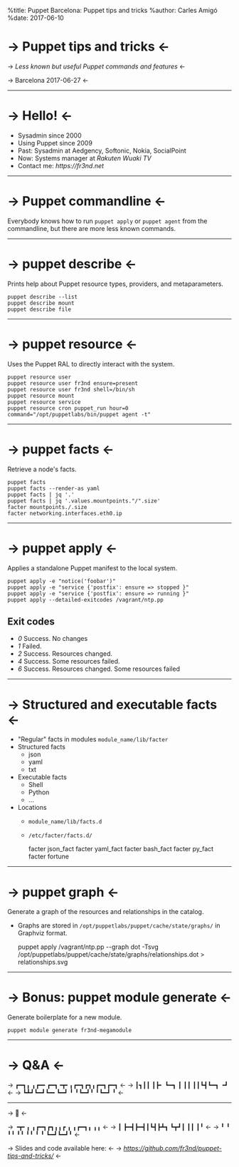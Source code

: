 %title: Puppet Barcelona: Puppet tips and tricks
%author: Carles Amigó
%date: 2017-06-10

-> Puppet tips and tricks <-
============================

-> *Less known but useful Puppet commands and features* <-

-> Barcelona 2017-06-27 <-

-------------------------------------------------

-> Hello! <-
==============

* Sysadmin since 2000
* Using Puppet since 2009
* Past: Sysadmin at Aedgency, Softonic, Nokia, SocialPoint
* Now: Systems manager at *Rakuten Wuaki TV*
* Contact me: *_https://fr3nd.net_*

-------------------------------------------------

-> Puppet commandline <-
========================

Everybody knows how to run `puppet apply` or `puppet agent` from the
commandline, but there are more less known commands.

-------------------------------------------------

-> puppet describe <-
=====================

Prints help about Puppet resource types, providers, and metaparameters.

    puppet describe --list
    puppet describe mount
    puppet describe file

-------------------------------------------------

-> puppet resource <-
=====================

Uses the Puppet RAL to directly interact with the system.

    puppet resource user
    puppet resource user fr3nd ensure=present
    puppet resource user fr3nd shell=/bin/sh
    puppet resource mount
    puppet resource service
    puppet resource cron puppet_run hour=0 command="/opt/puppetlabs/bin/puppet agent -t"

-------------------------------------------------

-> puppet facts <-
==================

Retrieve a node's facts.

    puppet facts
    puppet facts --render-as yaml
    puppet facts | jq '.'
    puppet facts | jq '.values.mountpoints."/".size'
    facter mountpoints./.size
    facter networking.interfaces.eth0.ip

-------------------------------------------------

-> puppet apply <-
==================

Applies a standalone Puppet manifest to the local system.

    puppet apply -e "notice('foobar')"
    puppet apply -e "service {'postfix': ensure => stopped }"
    puppet apply -e "service {'postfix': ensure => running }"
    puppet apply --detailed-exitcodes /vagrant/ntp.pp

## Exit codes
  * *0* Success. No changes
  * *1* Failed.
  * *2* Success. Resources changed.
  * *4* Success. Some resources failed.
  * *6* Success. Resources changed. Some resources failed

-------------------------------------------------

-> Structured and executable facts <-
==================

* "Regular" facts in modules `module_name/lib/facter`
* Structured facts
  * json
  * yaml
  * txt
* Executable facts
  * Shell
  * Python
  * ...
* Locations
  * `module_name/lib/facts.d`
  * `/etc/facter/facts.d/`

    facter json_fact
    facter yaml_fact
    facter bash_fact
    facter py_fact
    facter fortune

-------------------------------------------------

-> puppet graph <-
==================

Generate a graph of the resources and relationships in the catalog.

* Graphs are stored in `/opt/puppetlabs/puppet/cache/state/graphs/` in Graphviz format.

    puppet apply /vagrant/ntp.pp --graph
    dot -Tsvg /opt/puppetlabs/puppet/cache/state/graphs/relationships.dot > relationships.svg

-------------------------------------------------

-> Bonus: puppet module generate <-
===================================

Generate boilerplate for a new module.

    puppet module generate fr3nd-megamodule

-------------------------------------------------

-> Q&A <-
=========

-> ┏━┓╻ ╻┏━╸┏━┓╺┳╸╻┏━┓┏┓╻┏━┓┏━┓ <-
-> ┃┓┃┃ ┃┣╸ ┗━┓ ┃ ┃┃ ┃┃┗┫┗━┓ ╺┛ <-
-> ┗┻┛┗━┛┗━╸┗━┛ ╹ ╹┗━┛╹ ╹┗━┛ ╹  <-

-------------------------------------------------

-> 🙏 <-

-> ╺┳╸╻ ╻┏━┓┏┓╻╻┏    ╻ ╻┏━┓╻ ╻╻ <-
->  ┃ ┣━┫┣━┫┃┗┫┣┻┓   ┗┳┛┃ ┃┃ ┃╹ <-
->  ╹ ╹ ╹╹ ╹╹ ╹╹ ╹    ╹ ┗━┛┗━┛╹ <-

-> Slides and code available here: <-
-> *_https://github.com/fr3nd/puppet-tips-and-tricks/_* <-
